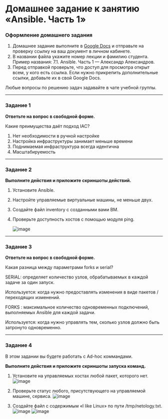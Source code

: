 # Домашнее задание к занятию «Ansible. Часть 1»

### Оформление домашнего задания

1. Домашнее задание выполните в [Google Docs](https://docs.google.com/) и отправьте на проверку ссылку на ваш документ в личном кабинете.  
1. В названии файла укажите номер лекции и фамилию студента. Пример названия: 7.1. Ansible. Часть 1 — Александр Александров.
1. Перед отправкой проверьте, что доступ для просмотра открыт всем, у кого есть ссылка. Если нужно прикрепить дополнительные ссылки, добавьте их в свой Google Docs.

Любые вопросы по решению задач задавайте в чате учебной группы.

---

### Задание 1

**Ответьте на вопрос в свободной форме.**

Какие преимущества даёт подход IAC?

1. Нет необходимости в ручной настройке
2. Настройка инфраструктуры занимает меньше времени
3. Поднимаемая инфраструктура всегда идентична
4. Масштабируемость
---

### Задание 2 

**Выполните действия и приложите скриншоты действий.**

1. Установите Ansible.
2. Настройте управляемые виртуальные машины, не меньше двух.
3. Создайте файл inventory с созданными вами ВМ.
4. Проверьте доступность хостов с помощью модуля ping.

   ![image](https://github.com/duha2060/sdvps-homeworks/assets/80347708/7bb4de61-2698-4e02-8f2d-c358122fd74f)

 
---

### Задание 3 

**Ответьте на вопрос в свободной форме.**

Какая разница между параметрами forks и serial? 

SERIAL: определяет количество узлов, обрабатываемых в каждой задаче за один запуск.

Используется: когда нужно предоставлять изменения в виде пакетов / переходящих изменений.

FORKS : максимальное количество одновременных подключений, выполняемых Ansible для каждой задачи.

Используется: когда нужно управлять тем, сколько узлов должно быть затронуто одновременно.

---

### Задание 4 

В этом задании вы будете работать с Ad-hoc коммандами.

**Выполните действия и приложите скриншоты запуска команд.**

1. Установите на управляемых хостах любой пакет, которого нет.
   ![image](https://github.com/duha2060/sdvps-homeworks/assets/80347708/3edb6baf-01e9-461b-adb3-d5ee0b0fa10b)

3. Проверьте статус любого, присутствующего на управляемой машине, сервиса.
   ![image](https://github.com/duha2060/sdvps-homeworks/assets/80347708/dff3237c-5d03-45d9-88ed-170cdd8998a6)
 
5. Создайте файл с содержимым «I like Linux» по пути /tmp/netology.txt.
 ![image](https://github.com/duha2060/sdvps-homeworks/assets/80347708/d9fef1e2-8125-4bd8-a7a1-141fdc0213e0)
![image](https://github.com/duha2060/sdvps-homeworks/assets/80347708/34fe5143-3c97-4d90-824d-1c759b7e1513)

